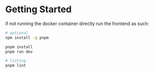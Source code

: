 # Getting Started

if not running the docker container directly run the frontend as such:

```bash
# optional
npm install -g pnpm

pnpm install
pnpm run dev

# linting
pnpm lint
```
